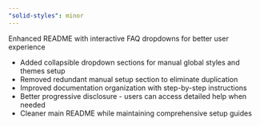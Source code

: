 ```yaml
---
"solid-styles": minor
---
```


Enhanced README with interactive FAQ dropdowns for better user experience

- Added collapsible dropdown sections for manual global styles and themes setup
- Removed redundant manual setup section to eliminate duplication
- Improved documentation organization with step-by-step instructions
- Better progressive disclosure - users can access detailed help when needed
- Cleaner main README while maintaining comprehensive setup guides
